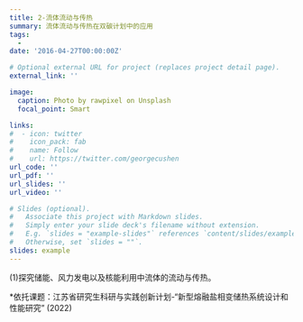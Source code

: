```yaml
---
title: 2-流体流动与传热
summary: 流体流动与传热在双碳计划中的应用
tags:
  - 
date: '2016-04-27T00:00:00Z'

# Optional external URL for project (replaces project detail page).
external_link: ''

image:
  caption: Photo by rawpixel on Unsplash
  focal_point: Smart

links:
#  - icon: twitter
#    icon_pack: fab
#    name: Follow
#    url: https://twitter.com/georgecushen
url_code: ''
url_pdf: ''
url_slides: ''
url_video: ''

# Slides (optional).
#   Associate this project with Markdown slides.
#   Simply enter your slide deck's filename without extension.
#   E.g. `slides = "example-slides"` references `content/slides/example-slides.md`.
#   Otherwise, set `slides = ""`.
slides: example
---
```


(1)探究储能、风力发电以及核能利用中流体的流动与传热。

*依托课题：江苏省研究生科研与实践创新计划-“新型熔融盐相变储热系统设计和性能研究” (2022)
